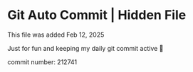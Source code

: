 # Git Auto Commit | Hidden File

This file was added Feb 12, 2025

Just for fun and keeping my daily git commit active 🤪

commit number: 212741
